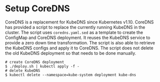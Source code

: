 # Setup CoreDNS

CoreDNS is a replacement for KubeDNS since Kubernetes v1.10. CoreDNS has provided a script to replace the currently running KubeDNS in the cluster. The script uses `coredns.yaml.sed` as a template to create the ConfigMap and CoreDNS deployment. It reuses the KubeDNS service to provide a zero down time transformation. The script is also able to retrieve the KubeDNS configs and apply it to CoreDNS. The script does not delete the old KubeDNS deployment so that needs to be done manually.

```shell
# create CoreDNS deployment
$ ./deploy.sh | kubectl apply -f -
# delete KubeDNS
$ kubectl delete --namespace=kube-system deployment kube-dns
```